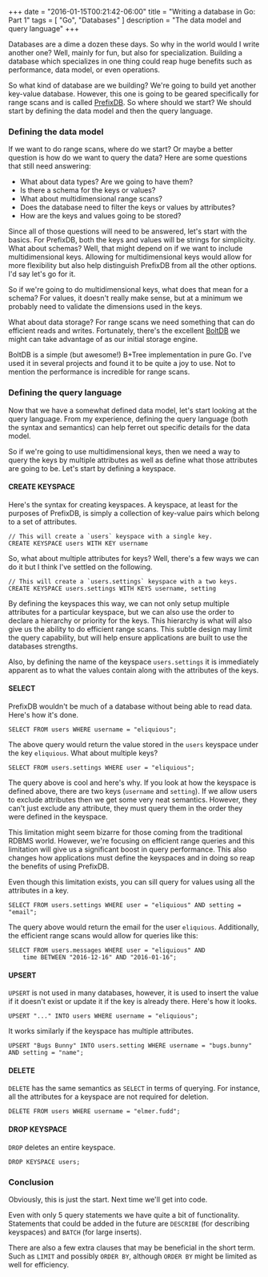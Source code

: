 +++
date = "2016-01-15T00:21:42-06:00"
title = "Writing a database in Go: Part 1"
tags = [ "Go", "Databases" ]
description = "The data model and query language"
+++

Databases are a dime a dozen these days. So why in the world would I write another one? Well, mainly for fun, but also for specialization. Building a database which specializes in one thing could reap huge benefits such as performance, data model, or even operations.

So what kind of database are we building? We're going to build yet another key-value database. However, this one is going to be geared specifically for range scans and is called [PrefixDB][1]. So where should we start? We should start by defining the data model and then the query language.

### Defining the data model

If we want to do range scans, where do we start? Or maybe a better question is how do we want to query the data? Here are some questions that still need answering:

- What about data types? Are we going to have them?
- Is there a schema for the keys or values?
- What about multidimensional range scans?
- Does the database need to filter the keys or values by attributes?
- How are the keys and values going to be stored?

Since all of those questions will need to be answered, let's start with the basics. For PrefixDB, both the keys and values will be strings for simplicity. What about schemas? Well, that might depend on if we want to include multidimensional keys. Allowing for multidimensional keys would allow for more flexibility but also help distinguish PrefixDB from all the other options. I'd say let's go for it.

So if we're going to do multidimensional keys, what does that mean for a schema? For values, it doesn't really make sense, but at a minimum we probably need to validate the dimensions used in the keys.

What about data storage? For range scans we need something that can do efficient reads and writes. Fortunately, there's the excellent [BoltDB][2] we might can take advantage of as our initial storage engine.

BoltDB is a simple (but awesome!) B+Tree implementation in pure Go. I've used it in several projects and found it to be quite a joy to use. Not to mention the performance is incredible for range scans.

### Defining the query language

Now that we have a somewhat defined data model, let's start looking at the query language. From my experience, defining the query language (both the syntax and semantics) can help ferret out specific details for the data model.

So if we're going to use multidimensional keys, then we need a way to query the keys by multiple attributes as well as define what those attributes are going to be. Let's start by defining a keyspace.

#### CREATE KEYSPACE

Here's the syntax for creating keyspaces. A keyspace, at least for the purposes of PrefixDB, is simply a collection of key-value pairs which belong to a set of attributes.

```
// This will create a `users` keyspace with a single key.
CREATE KEYSPACE users WITH KEY username
```

So, what about multiple attributes for keys? Well, there's a few ways we can do it but I think I've settled on the following.

```
// This will create a `users.settings` keyspace with a two keys.
CREATE KEYSPACE users.settings WITH KEYS username, setting
```

By defining the keyspaces this way, we can not only setup multiple attributes for a particular keyspace, but we can also use the order to declare a hierarchy or priority for the keys. This hierarchy is what will also give us the ability to do efficient range scans. This subtle design may limit the query capability, but will help ensure applications are built to use the databases strengths.

Also, by defining the name of the keyspace `users.settings` it is immediately apparent as to what the values contain along with the attributes of the keys.

#### SELECT

PrefixDB wouldn't be much of a database without being able to read data. Here's how it's done.

```
SELECT FROM users WHERE username = "eliquious";
```

The above query would return the value stored in the `users` keyspace under the key `eliquious`. What about multiple keys?

```
SELECT FROM users.settings WHERE user = "eliquious";
```

The query above is cool and here's why. If you look at how the keyspace is defined above, there are two keys (`username` and `setting`). If we allow users to exclude attributes then we get some very neat semantics. However, they can't just exclude any attribute, they must query them in the order they were defined in the keyspace.

This limitation might seem bizarre for those coming from the traditional RDBMS world. However, we're focusing on efficient range queries and this limitation will give us a significant boost in query performance. This also changes how applications must define the keyspaces and in doing so reap the benefits of using PrefixDB.

Even though this limitation exists, you can sill query for values using all the attributes in a key.

```
SELECT FROM users.settings WHERE user = "eliquious" AND setting = "email";
```

The query above would return the email for the user `eliquious`. Additionally, the efficient range scans would allow for queries like this:

```
SELECT FROM users.messages WHERE user = "eliquious" AND
    time BETWEEN "2016-12-16" AND "2016-01-16";
```

#### UPSERT

`UPSERT` is not used in many databases, however, it is used to insert the value if it doesn't exist or update it if the key is already there. Here's how it looks.

```
UPSERT "..." INTO users WHERE username = "eliquious";
```

It works similarly if the keyspace has multiple attributes.

```
UPSERT "Bugs Bunny" INTO users.setting WHERE username = "bugs.bunny" AND setting = "name";
```

#### DELETE

`DELETE` has the same semantics as `SELECT` in terms of querying. For instance, all the attributes for a keyspace are not required for deletion.

```
DELETE FROM users WHERE username = "elmer.fudd";
```

#### DROP KEYSPACE

`DROP` deletes an entire keyspace.

```
DROP KEYSPACE users;
```

### Conclusion

Obviously, this is just the start. Next time we'll get into code.

Even with only 5 query statements we have quite a bit of functionality. Statements that could be added in the future are `DESCRIBE` (for describing keyspaces) and `BATCH` (for large inserts).

There are also a few extra clauses that may be beneficial in the short term. Such as `LIMIT` and possibly `ORDER BY`, although `ORDER BY` might be limited as well for efficiency.


[1]: http://github.com/eliquious/prefixdb/  "PrefixDB on GitHub"
[2]: http://github.com/boltdb/bolt/ "BoltDB on GitHub"

